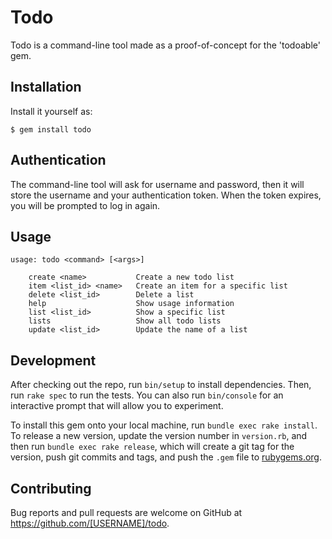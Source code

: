 # Todo

Todo is a command-line tool made as a proof-of-concept for the 'todoable' gem.

## Installation

Install it yourself as:

    $ gem install todo

## Authentication

The command-line tool will ask for username and password, then it will
store the username and your authentication token. When the token
expires, you will be prompted to log in again.

## Usage

    usage: todo <command> [<args>]

        create <name>           Create a new todo list
        item <list_id> <name>   Create an item for a specific list
        delete <list_id>        Delete a list
        help                    Show usage information
        list <list_id>          Show a specific list
        lists                   Show all todo lists
        update <list_id>        Update the name of a list

## Development

After checking out the repo, run `bin/setup` to install dependencies. Then,
run `rake spec` to run the tests. You can also run `bin/console` for an
interactive prompt that will allow you to experiment.

To install this gem onto your local machine, run `bundle exec rake install`.
To release a new version, update the version number in `version.rb`, and then
run `bundle exec rake release`, which will create a git tag for the version,
push git commits and tags, and push the `.gem` file to [rubygems.org](https://rubygems.org).

## Contributing

Bug reports and pull requests are welcome on GitHub at https://github.com/[USERNAME]/todo.
